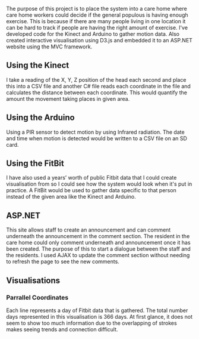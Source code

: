 The purpose of this project is to place the system into a care home where care home workers could decide if the general populous is having enough exercise. This is because if there are many people living in one location it can be hard to track if people are having the right amount of exercise. I've developed code for the Kinect and Arduino to gather motion data. Also created interactive visualisation using D3.js and embedded it to an ASP.NET website using the MVC framework.

## Using the Kinect 
I take a reading of the X, Y, Z position of the head each second and place this into a CSV file and another C# file reads each coordinate in the file and calculates the distance between each coordinate. This would quantify the amount the movement taking places in given area.

## Using the Arduino
Using a PIR sensor to detect motion by using Infrared radiation. The date and time when motion is detected would be written to a CSV file on an SD card.

## Using the FitBit
I have also used a years’ worth of public Fitbit data that I could create visualisation from so I could see how the system would look when it's put in practice. A FitBit would be used to gather data specific to that person instead of the given area like the Kinect and Arduino.

## ASP.NET
This site allows staff to create an announcement and can comment underneath the announcement in the comment section. The resident in the care home could only comment underneath and announcement once it has been created. The purpose of this to start a dialogue between the staff and the residents. I used AJAX to update the comment section without needing to refresh the page to see the new comments.

## Visualisations 

### Parrallel Coordinates 
Each line represents a day of Fitbit data that is gathered. The total number days represented in this visualisation is 366 days. At first glance, it does not seem to show too much information due to the overlapping of strokes makes seeing trends and connection difficult.

